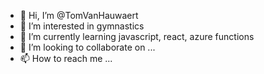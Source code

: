 - 👋 Hi, I’m @TomVanHauwaert
- 👀 I’m interested in gymnastics
- 🌱 I’m currently learning javascript, react, azure functions
- 💞️ I’m looking to collaborate on ...
- 📫 How to reach me ...

<!---
TomVanHauwaert/TomVanHauwaert is a ✨ special ✨ repository because its `README.md` (this file) appears on your GitHub profile.
You can click the Preview link to take a look at your changes.
--->
